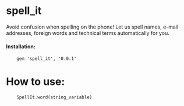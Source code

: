 # spell_it


Avoid confusion when spelling on the phone! Let us spell names, e-mail addresses, foreign words and technical terms automatically for you.

<h4>Installation:</h4>

		gem 'spell_it', '0.0.1'

# How to use:
		SpellIt.word(string_variable)
